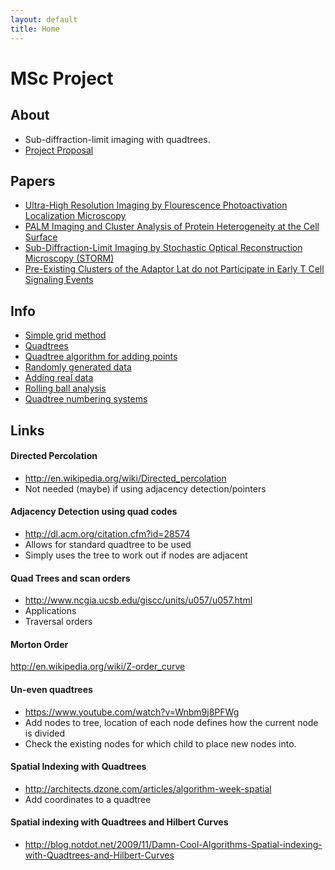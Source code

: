 ```yaml
---
layout: default
title: Home
---
```


# MSc Project

## About
- Sub-diffraction-limit imaging with quadtrees.
- [Project Proposal](res/proposal.pdf)

## Papers
- [Ultra-High Resolution Imaging by Flourescence Photoactivation Localization
  Microscopy](Papers/hess2006ultra.pdf)
- [PALM Imaging and Cluster Analysis of Protein Heterogeneity at the Cell
  Surface](Papers/owen2010palm.pdf)
- [Sub-Diffraction-Limit Imaging by Stochastic Optical Reconstruction
  Microscopy (STORM)](Papers/rust2006sub.pdf)
- [Pre-Existing Clusters of the Adaptor Lat do not Participate in Early T Cell
  Signaling Events](Papers/williamson2011pre.pdf)

## Info
- [Simple grid method](infoposts/simple_grid.html)
- [Quadtrees](infoposts/quadtrees.html)
- [Quadtree algorithm for adding points](infoposts/point_adding_to_quadtree.html)
- [Randomly generated data](infoposts/randomdata.html)
- [Adding real data](infoposts/real_data/adding_real_data.html)
- [Rolling ball analysis](infoposts/rolling_ball_analysis.html)
- [Quadtree numbering systems](infoposts/site/infoposts/alternative_quadtree_numbering.html)

## Links

#### Directed Percolation
- <http://en.wikipedia.org/wiki/Directed_percolation>
- Not needed (maybe) if using adjacency detection/pointers

#### Adjacency Detection using quad codes
- <http://dl.acm.org/citation.cfm?id=28574>
- Allows for standard quadtree to be used
- Simply uses the tree to work out if nodes are adjacent

#### Quad Trees and scan orders
- <http://www.ncgia.ucsb.edu/giscc/units/u057/u057.html>
- Applications
- Traversal orders

#### Morton Order
<http://en.wikipedia.org/wiki/Z-order_curve>

#### Un-even quadtrees
- <https://www.youtube.com/watch?v=Wnbm9j8PFWg>
- Add nodes to tree, location of each node defines how the current node is 
  divided
- Check the existing nodes for which child to place new nodes into.

#### Spatial Indexing with Quadtrees
- <http://architects.dzone.com/articles/algorithm-week-spatial>
- Add coordinates to a quadtree

#### Spatial indexing with Quadtrees and Hilbert Curves
- <http://blog.notdot.net/2009/11/Damn-Cool-Algorithms-Spatial-indexing-with-Quadtrees-and-Hilbert-Curves>
